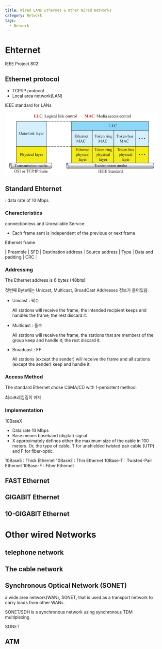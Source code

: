 ```yaml
---
title: Wired LANs Ethernet & Other Wired Networks
category: Network
tags:
  - Network
---
```


# Ehternet

IEEE Project 802

## Ethernet protocol

- TCP/IP protocol
- Local area network(LAN)

IEEE standard for LANs

![img](/assets/img/Network/IEEE802LAN.jpg)


## Standard Ehternet

: data rate of 10 Mbps

### Characteristics

connectionless and Unrealiable Service

- Each frame sent is independent of the previous or next frame

Ethernet frame

| Preamble | SFD | Destination address | Source address | Type | Data and padding | CRC |


### Addressing

The Ethernet address is 6 bytes (48bits)

첫번째 Byte에는 Unicast, Multicast, BroadCast Addresses 정보가 들어있음.

- Unicast : 짝수
  
  All stations will receive the frame, the intended recipient keeps and handles the frame; the rest discard it.

- Multicast : 홀수
  
  All stations will receive the frame, the stations that are members of the group keep and handle it; the rest discard it.

- Broadcast : FF
  
  All stations (except the sender) will receive the frame and all stations (except the sender) keep and handle it.

### Access Method

The standard Ethernet chose CSMA/CD with 1-persistent method.

최소프레임길이 예제

### Implementation

10BaseX

- Data rate 10 Mbps
- Base means baseband (digital) signal
- X
  approximately defines either the maximum size of the cable in 100 meters. Or, the type of cable, T for unshielded twisted pair cable (UTP) and F for fiber-optic.

10Base5 : Thick Ethernet
10Base2 : Thin Ethernet
10Base-T : Twisted-Pair Ethernet
10Base-F : Fiber Ethernet

## FAST Ethernet

## GIGABIT Ethernet

## 10-GIGABIT Ethernet

# Other wired Networks

## telephone network

## The cable network

## Synchronous Optical Network (SONET)

a wide area network(WAN), SONET, that is used as a transport network to carry loads from other WANs.

SONET/SDH is a synchronous network using synchronous TDM multiplexing.

SONET 


## ATM